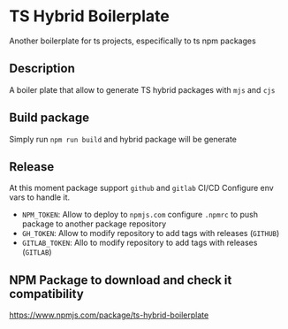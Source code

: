 # TS Hybrid Boilerplate
Another boilerplate for ts projects, especifically to ts npm packages


## Description
A boiler plate that allow to generate TS hybrid packages with `mjs` and `cjs`

## Build package
Simply run `npm run build` and hybrid package will be generate

## Release
At this moment package support `github` and `gitlab` CI/CD
Configure env vars to handle it.

- `NPM_TOKEN`: Allow to deploy to `npmjs.com` configure `.npmrc` to push package to another package repository
- `GH_TOKEN`: Allow to modify repository to add tags with releases (`GITHUB`)
- `GITLAB_TOKEN`: Allo to modify repository to add tags with releases (`GITLAB`)


## NPM Package to download and check it compatibility

https://www.npmjs.com/package/ts-hybrid-boilerplate